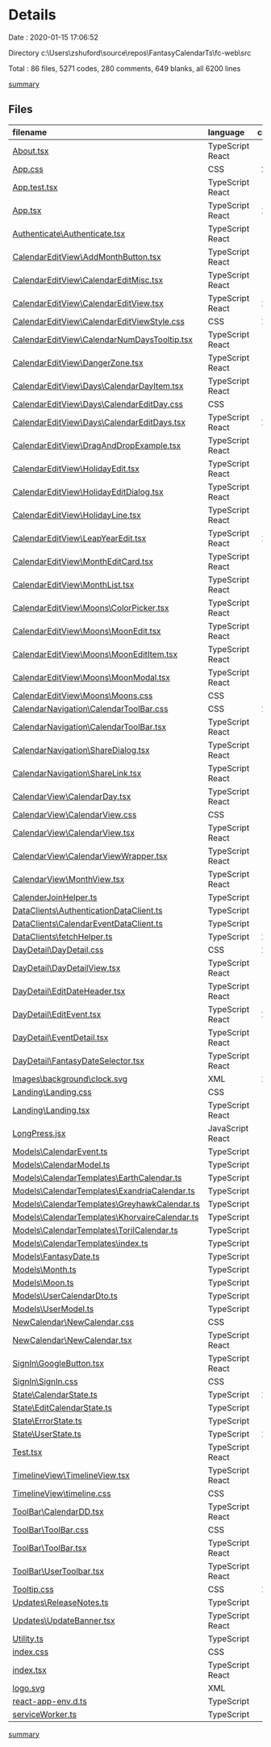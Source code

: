 # Details

Date : 2020-01-15 17:06:52

Directory c:\Users\zshuford\source\repos\FantasyCalendarTs\fc-web\src

Total : 86 files,  5271 codes, 280 comments, 649 blanks, all 6200 lines

[summary](results.md)

## Files
| filename | language | code | comment | blank | total |
| :--- | :--- | ---: | ---: | ---: | ---: |
| [About.tsx](file:///c%3A/Users/zshuford/source/repos/FantasyCalendarTs/fc-web/src/About.tsx) | TypeScript React | 27 | 0 | 3 | 30 |
| [App.css](file:///c%3A/Users/zshuford/source/repos/FantasyCalendarTs/fc-web/src/App.css) | CSS | 227 | 18 | 60 | 305 |
| [App.test.tsx](file:///c%3A/Users/zshuford/source/repos/FantasyCalendarTs/fc-web/src/App.test.tsx) | TypeScript React | 8 | 0 | 2 | 10 |
| [App.tsx](file:///c%3A/Users/zshuford/source/repos/FantasyCalendarTs/fc-web/src/App.tsx) | TypeScript React | 108 | 0 | 10 | 118 |
| [Authenticate\Authenticate.tsx](file:///c%3A/Users/zshuford/source/repos/FantasyCalendarTs/fc-web/src/Authenticate/Authenticate.tsx) | TypeScript React | 27 | 0 | 3 | 30 |
| [CalendarEditView\AddMonthButton.tsx](file:///c%3A/Users/zshuford/source/repos/FantasyCalendarTs/fc-web/src/CalendarEditView/AddMonthButton.tsx) | TypeScript React | 50 | 0 | 3 | 53 |
| [CalendarEditView\CalendarEditMisc.tsx](file:///c%3A/Users/zshuford/source/repos/FantasyCalendarTs/fc-web/src/CalendarEditView/CalendarEditMisc.tsx) | TypeScript React | 45 | 21 | 3 | 69 |
| [CalendarEditView\CalendarEditView.tsx](file:///c%3A/Users/zshuford/source/repos/FantasyCalendarTs/fc-web/src/CalendarEditView/CalendarEditView.tsx) | TypeScript React | 113 | 0 | 3 | 116 |
| [CalendarEditView\CalendarEditViewStyle.css](file:///c%3A/Users/zshuford/source/repos/FantasyCalendarTs/fc-web/src/CalendarEditView/CalendarEditViewStyle.css) | CSS | 196 | 32 | 46 | 274 |
| [CalendarEditView\CalendarNumDaysTooltip.tsx](file:///c%3A/Users/zshuford/source/repos/FantasyCalendarTs/fc-web/src/CalendarEditView/CalendarNumDaysTooltip.tsx) | TypeScript React | 23 | 0 | 4 | 27 |
| [CalendarEditView\DangerZone.tsx](file:///c%3A/Users/zshuford/source/repos/FantasyCalendarTs/fc-web/src/CalendarEditView/DangerZone.tsx) | TypeScript React | 52 | 0 | 3 | 55 |
| [CalendarEditView\Days\CalendarDayItem.tsx](file:///c%3A/Users/zshuford/source/repos/FantasyCalendarTs/fc-web/src/CalendarEditView/Days/CalendarDayItem.tsx) | TypeScript React | 57 | 0 | 3 | 60 |
| [CalendarEditView\Days\CalendarEditDay.css](file:///c%3A/Users/zshuford/source/repos/FantasyCalendarTs/fc-web/src/CalendarEditView/Days/CalendarEditDay.css) | CSS | 27 | 0 | 6 | 33 |
| [CalendarEditView\Days\CalendarEditDays.tsx](file:///c%3A/Users/zshuford/source/repos/FantasyCalendarTs/fc-web/src/CalendarEditView/Days/CalendarEditDays.tsx) | TypeScript React | 101 | 6 | 9 | 116 |
| [CalendarEditView\DragAndDropExample.tsx](file:///c%3A/Users/zshuford/source/repos/FantasyCalendarTs/fc-web/src/CalendarEditView/DragAndDropExample.tsx) | TypeScript React | 89 | 5 | 15 | 109 |
| [CalendarEditView\HolidayEdit.tsx](file:///c%3A/Users/zshuford/source/repos/FantasyCalendarTs/fc-web/src/CalendarEditView/HolidayEdit.tsx) | TypeScript React | 54 | 0 | 3 | 57 |
| [CalendarEditView\HolidayEditDialog.tsx](file:///c%3A/Users/zshuford/source/repos/FantasyCalendarTs/fc-web/src/CalendarEditView/HolidayEditDialog.tsx) | TypeScript React | 76 | 0 | 5 | 81 |
| [CalendarEditView\HolidayLine.tsx](file:///c%3A/Users/zshuford/source/repos/FantasyCalendarTs/fc-web/src/CalendarEditView/HolidayLine.tsx) | TypeScript React | 44 | 0 | 3 | 47 |
| [CalendarEditView\LeapYearEdit.tsx](file:///c%3A/Users/zshuford/source/repos/FantasyCalendarTs/fc-web/src/CalendarEditView/LeapYearEdit.tsx) | TypeScript React | 125 | 0 | 3 | 128 |
| [CalendarEditView\MonthEditCard.tsx](file:///c%3A/Users/zshuford/source/repos/FantasyCalendarTs/fc-web/src/CalendarEditView/MonthEditCard.tsx) | TypeScript React | 84 | 0 | 4 | 88 |
| [CalendarEditView\MonthList.tsx](file:///c%3A/Users/zshuford/source/repos/FantasyCalendarTs/fc-web/src/CalendarEditView/MonthList.tsx) | TypeScript React | 96 | 5 | 9 | 110 |
| [CalendarEditView\Moons\ColorPicker.tsx](file:///c%3A/Users/zshuford/source/repos/FantasyCalendarTs/fc-web/src/CalendarEditView/Moons/ColorPicker.tsx) | TypeScript React | 33 | 0 | 4 | 37 |
| [CalendarEditView\Moons\MoonEdit.tsx](file:///c%3A/Users/zshuford/source/repos/FantasyCalendarTs/fc-web/src/CalendarEditView/Moons/MoonEdit.tsx) | TypeScript React | 41 | 0 | 3 | 44 |
| [CalendarEditView\Moons\MoonEditItem.tsx](file:///c%3A/Users/zshuford/source/repos/FantasyCalendarTs/fc-web/src/CalendarEditView/Moons/MoonEditItem.tsx) | TypeScript React | 24 | 0 | 3 | 27 |
| [CalendarEditView\Moons\MoonModal.tsx](file:///c%3A/Users/zshuford/source/repos/FantasyCalendarTs/fc-web/src/CalendarEditView/Moons/MoonModal.tsx) | TypeScript React | 76 | 0 | 5 | 81 |
| [CalendarEditView\Moons\Moons.css](file:///c%3A/Users/zshuford/source/repos/FantasyCalendarTs/fc-web/src/CalendarEditView/Moons/Moons.css) | CSS | 37 | 3 | 11 | 51 |
| [CalendarNavigation\CalendarToolBar.css](file:///c%3A/Users/zshuford/source/repos/FantasyCalendarTs/fc-web/src/CalendarNavigation/CalendarToolBar.css) | CSS | 132 | 0 | 30 | 162 |
| [CalendarNavigation\CalendarToolBar.tsx](file:///c%3A/Users/zshuford/source/repos/FantasyCalendarTs/fc-web/src/CalendarNavigation/CalendarToolBar.tsx) | TypeScript React | 65 | 0 | 5 | 70 |
| [CalendarNavigation\ShareDialog.tsx](file:///c%3A/Users/zshuford/source/repos/FantasyCalendarTs/fc-web/src/CalendarNavigation/ShareDialog.tsx) | TypeScript React | 42 | 0 | 3 | 45 |
| [CalendarNavigation\ShareLink.tsx](file:///c%3A/Users/zshuford/source/repos/FantasyCalendarTs/fc-web/src/CalendarNavigation/ShareLink.tsx) | TypeScript React | 37 | 0 | 3 | 40 |
| [CalendarView\CalendarDay.tsx](file:///c%3A/Users/zshuford/source/repos/FantasyCalendarTs/fc-web/src/CalendarView/CalendarDay.tsx) | TypeScript React | 71 | 0 | 4 | 75 |
| [CalendarView\CalendarView.css](file:///c%3A/Users/zshuford/source/repos/FantasyCalendarTs/fc-web/src/CalendarView/CalendarView.css) | CSS | 17 | 0 | 2 | 19 |
| [CalendarView\CalendarView.tsx](file:///c%3A/Users/zshuford/source/repos/FantasyCalendarTs/fc-web/src/CalendarView/CalendarView.tsx) | TypeScript React | 65 | 0 | 4 | 69 |
| [CalendarView\CalendarViewWrapper.tsx](file:///c%3A/Users/zshuford/source/repos/FantasyCalendarTs/fc-web/src/CalendarView/CalendarViewWrapper.tsx) | TypeScript React | 27 | 0 | 4 | 31 |
| [CalendarView\MonthView.tsx](file:///c%3A/Users/zshuford/source/repos/FantasyCalendarTs/fc-web/src/CalendarView/MonthView.tsx) | TypeScript React | 61 | 1 | 6 | 68 |
| [CalenderJoinHelper.ts](file:///c%3A/Users/zshuford/source/repos/FantasyCalendarTs/fc-web/src/CalenderJoinHelper.ts) | TypeScript | 43 | 0 | 5 | 48 |
| [DataClients\AuthenticationDataClient.ts](file:///c%3A/Users/zshuford/source/repos/FantasyCalendarTs/fc-web/src/DataClients/AuthenticationDataClient.ts) | TypeScript | 33 | 0 | 7 | 40 |
| [DataClients\CalendarEventDataClient.ts](file:///c%3A/Users/zshuford/source/repos/FantasyCalendarTs/fc-web/src/DataClients/CalendarEventDataClient.ts) | TypeScript | 57 | 7 | 11 | 75 |
| [DataClients\fetchHelper.ts](file:///c%3A/Users/zshuford/source/repos/FantasyCalendarTs/fc-web/src/DataClients/fetchHelper.ts) | TypeScript | 167 | 20 | 17 | 204 |
| [DayDetail\DayDetail.css](file:///c%3A/Users/zshuford/source/repos/FantasyCalendarTs/fc-web/src/DayDetail/DayDetail.css) | CSS | 150 | 5 | 35 | 190 |
| [DayDetail\DayDetailView.tsx](file:///c%3A/Users/zshuford/source/repos/FantasyCalendarTs/fc-web/src/DayDetail/DayDetailView.tsx) | TypeScript React | 50 | 0 | 6 | 56 |
| [DayDetail\EditDateHeader.tsx](file:///c%3A/Users/zshuford/source/repos/FantasyCalendarTs/fc-web/src/DayDetail/EditDateHeader.tsx) | TypeScript React | 42 | 0 | 5 | 47 |
| [DayDetail\EditEvent.tsx](file:///c%3A/Users/zshuford/source/repos/FantasyCalendarTs/fc-web/src/DayDetail/EditEvent.tsx) | TypeScript React | 111 | 0 | 5 | 116 |
| [DayDetail\EventDetail.tsx](file:///c%3A/Users/zshuford/source/repos/FantasyCalendarTs/fc-web/src/DayDetail/EventDetail.tsx) | TypeScript React | 41 | 0 | 5 | 46 |
| [DayDetail\FantasyDateSelector.tsx](file:///c%3A/Users/zshuford/source/repos/FantasyCalendarTs/fc-web/src/DayDetail/FantasyDateSelector.tsx) | TypeScript React | 75 | 0 | 5 | 80 |
| [Images\background\clock.svg](file:///c%3A/Users/zshuford/source/repos/FantasyCalendarTs/fc-web/src/Images/background/clock.svg) | XML | 164 | 0 | 1 | 165 |
| [Landing\Landing.css](file:///c%3A/Users/zshuford/source/repos/FantasyCalendarTs/fc-web/src/Landing/Landing.css) | CSS | 73 | 2 | 14 | 89 |
| [Landing\Landing.tsx](file:///c%3A/Users/zshuford/source/repos/FantasyCalendarTs/fc-web/src/Landing/Landing.tsx) | TypeScript React | 45 | 0 | 4 | 49 |
| [LongPress.jsx](file:///c%3A/Users/zshuford/source/repos/FantasyCalendarTs/fc-web/src/LongPress.jsx) | JavaScript React | 83 | 1 | 17 | 101 |
| [Models\CalendarEvent.ts](file:///c%3A/Users/zshuford/source/repos/FantasyCalendarTs/fc-web/src/Models/CalendarEvent.ts) | TypeScript | 11 | 0 | 4 | 15 |
| [Models\CalendarModel.ts](file:///c%3A/Users/zshuford/source/repos/FantasyCalendarTs/fc-web/src/Models/CalendarModel.ts) | TypeScript | 64 | 0 | 9 | 73 |
| [Models\CalendarTemplates\EarthCalendar.ts](file:///c%3A/Users/zshuford/source/repos/FantasyCalendarTs/fc-web/src/Models/CalendarTemplates/EarthCalendar.ts) | TypeScript | 58 | 0 | 5 | 63 |
| [Models\CalendarTemplates\ExandriaCalendar.ts](file:///c%3A/Users/zshuford/source/repos/FantasyCalendarTs/fc-web/src/Models/CalendarTemplates/ExandriaCalendar.ts) | TypeScript | 45 | 1 | 4 | 50 |
| [Models\CalendarTemplates\GreyhawkCalendar.ts](file:///c%3A/Users/zshuford/source/repos/FantasyCalendarTs/fc-web/src/Models/CalendarTemplates/GreyhawkCalendar.ts) | TypeScript | 58 | 1 | 4 | 63 |
| [Models\CalendarTemplates\KhorvaireCalendar.ts](file:///c%3A/Users/zshuford/source/repos/FantasyCalendarTs/fc-web/src/Models/CalendarTemplates/KhorvaireCalendar.ts) | TypeScript | 50 | 1 | 4 | 55 |
| [Models\CalendarTemplates\TorilCalendar.ts](file:///c%3A/Users/zshuford/source/repos/FantasyCalendarTs/fc-web/src/Models/CalendarTemplates/TorilCalendar.ts) | TypeScript | 76 | 1 | 4 | 81 |
| [Models\CalendarTemplates\index.ts](file:///c%3A/Users/zshuford/source/repos/FantasyCalendarTs/fc-web/src/Models/CalendarTemplates/index.ts) | TypeScript | 16 | 1 | 3 | 20 |
| [Models\FantasyDate.ts](file:///c%3A/Users/zshuford/source/repos/FantasyCalendarTs/fc-web/src/Models/FantasyDate.ts) | TypeScript | 49 | 0 | 10 | 59 |
| [Models\Month.ts](file:///c%3A/Users/zshuford/source/repos/FantasyCalendarTs/fc-web/src/Models/Month.ts) | TypeScript | 30 | 0 | 6 | 36 |
| [Models\Moon.ts](file:///c%3A/Users/zshuford/source/repos/FantasyCalendarTs/fc-web/src/Models/Moon.ts) | TypeScript | 51 | 3 | 7 | 61 |
| [Models\UserCalendarDto.ts](file:///c%3A/Users/zshuford/source/repos/FantasyCalendarTs/fc-web/src/Models/UserCalendarDto.ts) | TypeScript | 4 | 0 | 1 | 5 |
| [Models\UserModel.ts](file:///c%3A/Users/zshuford/source/repos/FantasyCalendarTs/fc-web/src/Models/UserModel.ts) | TypeScript | 12 | 0 | 3 | 15 |
| [NewCalendar\NewCalendar.css](file:///c%3A/Users/zshuford/source/repos/FantasyCalendarTs/fc-web/src/NewCalendar/NewCalendar.css) | CSS | 30 | 0 | 5 | 35 |
| [NewCalendar\NewCalendar.tsx](file:///c%3A/Users/zshuford/source/repos/FantasyCalendarTs/fc-web/src/NewCalendar/NewCalendar.tsx) | TypeScript React | 55 | 0 | 3 | 58 |
| [SignIn\GoogleButton.tsx](file:///c%3A/Users/zshuford/source/repos/FantasyCalendarTs/fc-web/src/SignIn/GoogleButton.tsx) | TypeScript React | 46 | 8 | 5 | 59 |
| [SignIn\SignIn.css](file:///c%3A/Users/zshuford/source/repos/FantasyCalendarTs/fc-web/src/SignIn/SignIn.css) | CSS | 44 | 0 | 10 | 54 |
| [State\CalendarState.ts](file:///c%3A/Users/zshuford/source/repos/FantasyCalendarTs/fc-web/src/State/CalendarState.ts) | TypeScript | 126 | 77 | 16 | 219 |
| [State\EditCalendarState.ts](file:///c%3A/Users/zshuford/source/repos/FantasyCalendarTs/fc-web/src/State/EditCalendarState.ts) | TypeScript | 52 | 0 | 10 | 62 |
| [State\ErrorState.ts](file:///c%3A/Users/zshuford/source/repos/FantasyCalendarTs/fc-web/src/State/ErrorState.ts) | TypeScript | 8 | 0 | 7 | 15 |
| [State\UserState.ts](file:///c%3A/Users/zshuford/source/repos/FantasyCalendarTs/fc-web/src/State/UserState.ts) | TypeScript | 126 | 22 | 15 | 163 |
| [Test.tsx](file:///c%3A/Users/zshuford/source/repos/FantasyCalendarTs/fc-web/src/Test.tsx) | TypeScript React | 4 | 0 | 3 | 7 |
| [TimelineView\TimelineView.tsx](file:///c%3A/Users/zshuford/source/repos/FantasyCalendarTs/fc-web/src/TimelineView/TimelineView.tsx) | TypeScript React | 83 | 0 | 4 | 87 |
| [TimelineView\timeline.css](file:///c%3A/Users/zshuford/source/repos/FantasyCalendarTs/fc-web/src/TimelineView/timeline.css) | CSS | 34 | 1 | 8 | 43 |
| [ToolBar\CalendarDD.tsx](file:///c%3A/Users/zshuford/source/repos/FantasyCalendarTs/fc-web/src/ToolBar/CalendarDD.tsx) | TypeScript React | 68 | 0 | 4 | 72 |
| [ToolBar\ToolBar.css](file:///c%3A/Users/zshuford/source/repos/FantasyCalendarTs/fc-web/src/ToolBar/ToolBar.css) | CSS | 68 | 3 | 20 | 91 |
| [ToolBar\ToolBar.tsx](file:///c%3A/Users/zshuford/source/repos/FantasyCalendarTs/fc-web/src/ToolBar/ToolBar.tsx) | TypeScript React | 37 | 0 | 4 | 41 |
| [ToolBar\UserToolbar.tsx](file:///c%3A/Users/zshuford/source/repos/FantasyCalendarTs/fc-web/src/ToolBar/UserToolbar.tsx) | TypeScript React | 25 | 0 | 3 | 28 |
| [Tooltip.css](file:///c%3A/Users/zshuford/source/repos/FantasyCalendarTs/fc-web/src/Tooltip.css) | CSS | 185 | 0 | 1 | 186 |
| [Updates\ReleaseNotes.ts](file:///c%3A/Users/zshuford/source/repos/FantasyCalendarTs/fc-web/src/Updates/ReleaseNotes.ts) | TypeScript | 22 | 0 | 3 | 25 |
| [Updates\UpdateBanner.tsx](file:///c%3A/Users/zshuford/source/repos/FantasyCalendarTs/fc-web/src/Updates/UpdateBanner.tsx) | TypeScript React | 70 | 0 | 9 | 79 |
| [Utility.ts](file:///c%3A/Users/zshuford/source/repos/FantasyCalendarTs/fc-web/src/Utility.ts) | TypeScript | 54 | 0 | 11 | 65 |
| [index.css](file:///c%3A/Users/zshuford/source/repos/FantasyCalendarTs/fc-web/src/index.css) | CSS | 12 | 0 | 2 | 14 |
| [index.tsx](file:///c%3A/Users/zshuford/source/repos/FantasyCalendarTs/fc-web/src/index.tsx) | TypeScript React | 7 | 3 | 3 | 13 |
| [logo.svg](file:///c%3A/Users/zshuford/source/repos/FantasyCalendarTs/fc-web/src/logo.svg) | XML | 1 | 0 | 0 | 1 |
| [react-app-env.d.ts](file:///c%3A/Users/zshuford/source/repos/FantasyCalendarTs/fc-web/src/react-app-env.d.ts) | TypeScript | 0 | 1 | 1 | 2 |
| [serviceWorker.ts](file:///c%3A/Users/zshuford/source/repos/FantasyCalendarTs/fc-web/src/serviceWorker.ts) | TypeScript | 99 | 31 | 14 | 144 |

[summary](results.md)